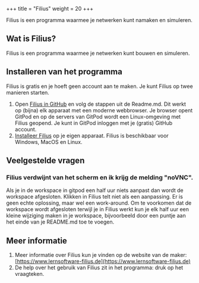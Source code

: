 +++
title = "Filius"
weight = 20
+++

Filius is een programma waarmee je netwerken kunt namaken en simuleren.
<!--more-->

## Wat is Filius?
Filius is een programma waarmee je netwerken kunt bouwen en simuleren.

## Installeren van het programma
Filius is gratis en je hoeft geen account aan te maken. Je kunt Filius op twee manieren starten.<br>
1. Open [Filius in GitHub](https://github.com/emmauscollege/filius) en volg de stappen uit de Readme.md. Dit werkt op (bijna) elk apparaat met een moderne webbrowser. Je browser opent GitPod en op de servers van GitPod wordt een Linux-omgeving met Filius geopend. Je kunt in GitPod inloggen met je (gratis) GitHub account.
2. [Installeer Filius](https://www.lernsoftware-filius.de/Herunterladen) op je eigen apparaat. Filius is beschikbaar voor Windows, MacOS en Linux. 

## Veelgestelde vragen
### Filius verdwijnt van het scherm en ik krijg de melding "noVNC".
Als je in de workspace in gitpod een half uur niets aanpast dan wordt de workspace afgesloten. Klikken in Filius telt niet als een aanpassing. Er is geen echte oplossing, maar wel een work-around. Om te voorkomen dat de workspace wordt afgesloten terwijl je in Filius werkt kun je elk half uur een kleine wijziging maken in je workspace, bijvoorbeeld door een puntje aan het einde van je README.md toe te voegen.

## Meer informatie
1. Meer informatie over Filius kun je vinden op de website van de maker:
   [https://www.lernsoftware-filius.de](https://www.lernsoftware-filius.de)
2. De help over het gebruik van Filius zit in het programma: druk op het vraagteken.
    
